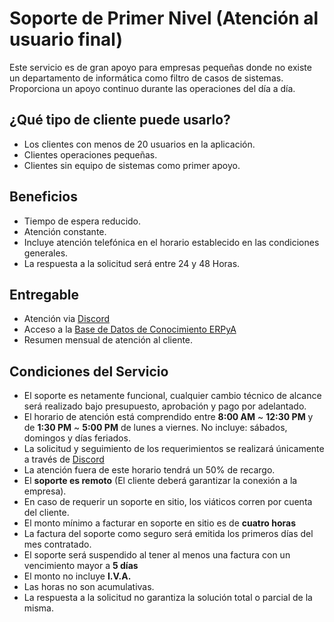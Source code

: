 
# Soporte de Primer Nivel (Atención al usuario final)
Este servicio es de gran apoyo para empresas pequeñas donde no existe un departamento de informática como filtro de casos de sistemas. Proporciona un apoyo continuo durante las operaciones del día a día.

## ¿Qué tipo de cliente puede usarlo?
- Los clientes con menos de 20 usuarios en la aplicación.
- Clientes operaciones pequeñas.
- Clientes sin equipo de sistemas como primer apoyo.

## Beneficios
- Tiempo de espera reducido.
- Atención constante.
- Incluye atención telefónica en el horario establecido en las condiciones generales.
- La respuesta a la solicitud será entre 24 y 48 Horas.

## Entregable
- Atención via [Discord](https://discord.com/)
- Acceso a la [Base de Datos de Conocimiento ERPyA](https://stackoverflow.com/c/erpya-customers/questions)
- Resumen mensual de atención al cliente.

## Condiciones del Servicio
- El soporte es netamente funcional, cualquier cambio técnico de alcance será realizado bajo presupuesto, aprobación y pago por adelantado.
- El horario de atención está comprendido entre **8:00 AM** ~ **12:30 PM** y de **1:30 PM** ~ **5:00 PM** de lunes a viernes. No incluye: sábados, domingos y días feriados.
- La solicitud y seguimiento de los requerimientos se realizará únicamente a través de [Discord](https://discord.com/)
- La atención fuera de este horario tendrá un 50% de recargo.
- El **soporte es remoto** (El cliente deberá garantizar la conexión a la empresa).
- En caso de requerir un soporte en sitio, los viáticos corren por cuenta del cliente.
- El monto mínimo a facturar en soporte en sitio es de **cuatro horas**
- La factura del soporte como seguro será emitida los primeros días del mes contratado.
- El soporte será suspendido al tener al menos una factura con un vencimiento mayor a **5 días**
- El monto no incluye **I.V.A.**
- Las horas no son acumulativas.
- La respuesta a la solicitud no garantiza la solución total o parcial de la misma.
